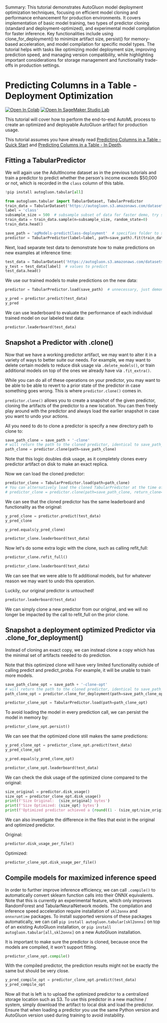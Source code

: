 Summary: This tutorial demonstrates AutoGluon model deployment optimization techniques, focusing on efficient model cloning and performance enhancement for production environments. It covers implementation of basic model training, two types of predictor cloning (standard and deployment-optimized), and experimental model compilation for faster inference. Key functionalities include using clone_for_deployment() to minimize artifact size, persist() for memory-based acceleration, and model compilation for specific model types. The tutorial helps with tasks like optimizing model deployment size, improving prediction speed, and managing version compatibility, while highlighting important considerations for storage management and functionality trade-offs in production settings.

# Predicting Columns in a Table - Deployment Optimization

[![Open In Colab](https://colab.research.google.com/assets/colab-badge.svg)](https://colab.research.google.com/github/autogluon/autogluon/blob/master/docs/tutorials/tabular/advanced/tabular-deployment.ipynb)
[![Open In SageMaker Studio Lab](https://studiolab.sagemaker.aws/studiolab.svg)](https://studiolab.sagemaker.aws/import/github/autogluon/autogluon/blob/master/docs/tutorials/tabular/advanced/tabular-deployment.ipynb)



This tutorial will cover how to perform the end-to-end AutoML process to create an optimized and deployable
AutoGluon artifact for production usage.

This tutorial assumes you have already read [Predicting Columns in a Table - Quick Start](../tabular-quick-start.ipynb) and [Predicting Columns in a Table - In Depth](../tabular-indepth.ipynb).

## Fitting a TabularPredictor

We will again use the AdultIncome dataset as in the previous tutorials and train a predictor
to predict whether the person's income exceeds $50,000 or not, which is recorded in the `class` column of this table.


```python
!pip install autogluon.tabular[all]

```


```python
from autogluon.tabular import TabularDataset, TabularPredictor
train_data = TabularDataset('https://autogluon.s3.amazonaws.com/datasets/Inc/train.csv')
label = 'class'
subsample_size = 500  # subsample subset of data for faster demo, try setting this to much larger values
train_data = train_data.sample(n=subsample_size, random_state=0)
train_data.head()
```


```python
save_path = 'agModels-predictClass-deployment'  # specifies folder to store trained models
predictor = TabularPredictor(label=label, path=save_path).fit(train_data)
```

Next, load separate test data to demonstrate how to make predictions on new examples at inference time:


```python
test_data = TabularDataset('https://autogluon.s3.amazonaws.com/datasets/Inc/test.csv')
y_test = test_data[label]  # values to predict
test_data.head()
```

We use our trained models to make predictions on the new data:


```python
predictor = TabularPredictor.load(save_path)  # unnecessary, just demonstrates how to load previously-trained predictor from file

y_pred = predictor.predict(test_data)
y_pred
```

We can use leaderboard to evaluate the performance of each individual trained model on our labeled test data:


```python
predictor.leaderboard(test_data)
```

## Snapshot a Predictor with .clone()

Now that we have a working predictor artifact, we may want to alter it in a variety of ways to better suite our needs.
For example, we may want to delete certain models to reduce disk usage via `.delete_models()`,
or train additional models on top of the ones we already have via `.fit_extra()`.

While you can do all of these operations on your predictor,
you may want to be able to be able to revert to a prior state of the predictor in case something goes wrong.
This is where `predictor.clone()` comes in.

`predictor.clone()` allows you to create a snapshot of the given predictor,
cloning the artifacts of the predictor to a new location.
You can then freely play around with the predictor and always load 
the earlier snapshot in case you want to undo your actions.

All you need to do to clone a predictor is specify a new directory path to clone to:


```python
save_path_clone = save_path + '-clone'
# will return the path to the cloned predictor, identical to save_path_clone
path_clone = predictor.clone(path=save_path_clone)
```

Note that this logic doubles disk usage, as it completely clones
every predictor artifact on disk to make an exact replica.

Now we can load the cloned predictor:


```python
predictor_clone = TabularPredictor.load(path=path_clone)
# You can alternatively load the cloned TabularPredictor at the time of cloning:
# predictor_clone = predictor.clone(path=save_path_clone, return_clone=True)
```

We can see that the cloned predictor has the same leaderboard and functionality as the original:


```python
y_pred_clone = predictor.predict(test_data)
y_pred_clone
```


```python
y_pred.equals(y_pred_clone)
```


```python
predictor_clone.leaderboard(test_data)
```

Now let's do some extra logic with the clone, such as calling refit_full:


```python
predictor_clone.refit_full()

predictor_clone.leaderboard(test_data)
```

We can see that we were able to fit additional models, but for whatever reason we may want to undo this operation.

Luckily, our original predictor is untouched!


```python
predictor.leaderboard(test_data)
```

We can simply clone a new predictor from our original, and we will no longer be impacted
by the call to refit_full on the prior clone.

## Snapshot a deployment optimized Predictor via .clone_for_deployment()

Instead of cloning an exact copy, we can instead clone a copy
which has the minimal set of artifacts needed to do prediction.

Note that this optimized clone will have very limited functionality outside of calling predict and predict_proba.
For example, it will be unable to train more models.


```python
save_path_clone_opt = save_path + '-clone-opt'
# will return the path to the cloned predictor, identical to save_path_clone_opt
path_clone_opt = predictor.clone_for_deployment(path=save_path_clone_opt)
```


```python
predictor_clone_opt = TabularPredictor.load(path=path_clone_opt)
```

To avoid loading the model in every prediction call, we can persist the model in memory by:


```python
predictor_clone_opt.persist()
```

We can see that the optimized clone still makes the same predictions:


```python
y_pred_clone_opt = predictor_clone_opt.predict(test_data)
y_pred_clone_opt
```


```python
y_pred.equals(y_pred_clone_opt)
```


```python
predictor_clone_opt.leaderboard(test_data)
```

We can check the disk usage of the optimized clone compared to the original:


```python
size_original = predictor.disk_usage()
size_opt = predictor_clone_opt.disk_usage()
print(f'Size Original:  {size_original} bytes')
print(f'Size Optimized: {size_opt} bytes')
print(f'Optimized predictor achieved a {round((1 - (size_opt/size_original)) * 100, 1)}% reduction in disk usage.')
```

We can also investigate the difference in the files that exist in the original and optimized predictor.

Original:


```python
predictor.disk_usage_per_file()
```

Optimized:


```python
predictor_clone_opt.disk_usage_per_file()
```

## Compile models for maximized inference speed

In order to further improve inference efficiency, we can call `.compile()` to automatically
convert sklearn function calls into their ONNX equivalents.
Note that this is currently an experimental feature, which only improves RandomForest and TabularNeuralNetwork models.
The compilation and inference speed acceleration require installation of `skl2onnx` and `onnxruntime` packages.
To install supported versions of these packages automatically, we can call `pip install autogluon.tabular[skl2onnx]`
on top of an existing AutoGluon installation, or `pip install autogluon.tabular[all,skl2onnx]` on a new AutoGluon installation.

It is important to make sure the predictor is cloned, because once the models are compiled, it won't support fitting.


```python
predictor_clone_opt.compile()
```

With the compiled predictor, the prediction results might not be exactly the same but should be very close.


```python
y_pred_compile_opt = predictor_clone_opt.predict(test_data)
y_pred_compile_opt
```

Now all that is left is to upload the optimized predictor to a centralized storage location such as S3.
To use this predictor in a new machine / system, simply download the artifact to local disk and load the predictor.
Ensure that when loading a predictor you use the same Python version
and AutoGluon version used during training to avoid instability.
